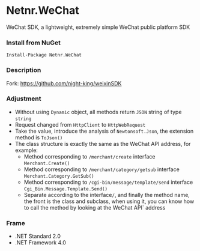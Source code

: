 # Netnr.WeChat
WeChat SDK, a lightweight, extremely simple WeChat public platform SDK

### Install from NuGet
```
Install-Package Netnr.WeChat
```
### Description
Fork: <https://github.com/night-king/weixinSDK>

### Adjustment
- Without using `Dynamic` object, all methods return `JSON` string of type `string`
- Request changed from `HttpClient` to `HttpWebRequest`
- Take the value, introduce the analysis of `Newtonsoft.Json`, the extension method is `ToJson()`
- The class structure is exactly the same as the WeChat API address, for example:
     - Method corresponding to `/merchant/create` interface `Merchant.Create()`
     - Method corresponding to `/merchant/category/getsub` interface `Merchant.Category.GetSub()`
     - Method corresponding to `/cgi-bin/message/template/send` interface `Cgi_Bin.Message.Template.Send()`
     - Separate according to the interface`/`, and finally the method name, the front is the class and subclass, when using it, you can know how to call the method by looking at the WeChat API` address

### Frame
- .NET Standard 2.0
- .NET Framework 4.0